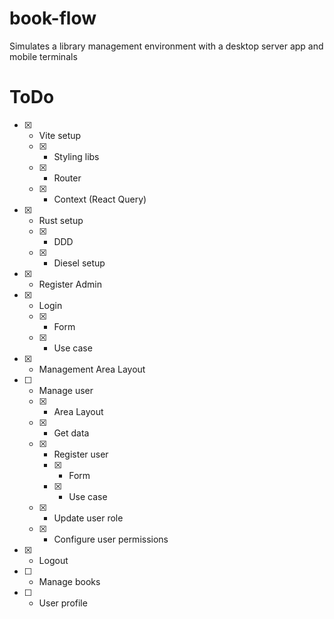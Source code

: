 # book-flow
 Simulates a library management environment with a desktop server app and mobile terminals

# ToDo
- [X] - Vite setup
  - [X] - Styling libs
  - [X] - Router
  - [X] - Context (React Query)
- [X] - Rust setup
  - [X] - DDD
  - [X] - Diesel setup
- [X] - Register Admin
- [X] - Login
  - [X] - Form
  - [X] - Use case
- [X] - Management Area Layout
- [ ] - Manage user
  - [X] - Area Layout
  - [X] - Get data
  - [X] - Register user
    - [X] - Form
    - [X] - Use case
  - [X] - Update user role
  - [X] - Configure user permissions
- [X] - Logout
- [ ] - Manage books
- [ ] - User profile
